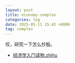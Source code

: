 ```yaml
---
layout: post
title: economy-complex
categories: log
date: 2025-05-11 15:42 +0800
tag: complex
---
```

哎，研究一下怎么抄股。
- [经济学入门读物.zhihu](https://www.zhihu.com/question/19661829/answer/17527623)